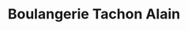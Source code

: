 ---
title: "Boulangerie Tachon Alain"
url: /dompierre-sur-besbre/boulangerie-tachon-alain/
shop: Bäckerei
---